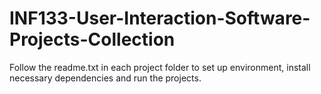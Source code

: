 # INF133-User-Interaction-Software-Projects-Collection

Follow the readme.txt in each project folder to set up environment, install necessary dependencies and run the projects.
